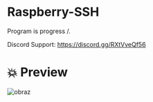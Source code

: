 # Raspberry-SSH
Program is progress /.

Discord Support: https://discord.gg/RXtVveQf56

# 💥 Preview
![obraz](https://user-images.githubusercontent.com/80784394/138771670-2dd6e528-2b15-47c5-a75e-3b29dbe6629a.png)
